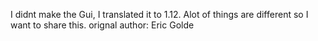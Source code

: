 I didnt make the Gui, I translated it to 1.12. Alot of things are different so I want to share this. 
orignal author: Eric Golde
